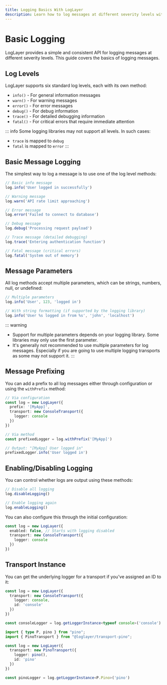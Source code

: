 ```yaml
---
title: Logging Basics With LogLayer
description: Learn how to log messages at different severity levels with LogLayer
---
```


# Basic Logging

LogLayer provides a simple and consistent API for logging messages at different severity levels. This guide covers the basics of logging messages.

## Log Levels

LogLayer supports six standard log levels, each with its own method:

- `info()` - For general information messages
- `warn()` - For warning messages
- `error()` - For error messages
- `debug()` - For debug information
- `trace()` - For detailed debugging information
- `fatal()` - For critical errors that require immediate attention

::: info
Some logging libraries may not support all levels. In such cases:

- `trace` is mapped to `debug`
- `fatal` is mapped to `error`
:::

## Basic Message Logging

The simplest way to log a message is to use one of the log level methods:

```typescript
// Basic info message
log.info('User logged in successfully')

// Warning message
log.warn('API rate limit approaching')

// Error message
log.error('Failed to connect to database')

// Debug message
log.debug('Processing request payload')

// Trace message (detailed debugging)
log.trace('Entering authentication function')

// Fatal message (critical errors)
log.fatal('System out of memory')
```

## Message Parameters

All log methods accept multiple parameters, which can be strings, numbers, null, or undefined:

```typescript
// Multiple parameters
log.info('User', 123, 'logged in')

// With string formatting (if supported by the logging library)
log.info('User %s logged in from %s', 'john', 'localhost')
```

::: warning
- Support for multiple parameters depends on your logging library. Some libraries may only use the first parameter.
- It's generally not recommended to use multiple parameters for log messages. Especially if you are going to use multiple logging transports as some may not support it.
:::

## Message Prefixing

You can add a prefix to all log messages either through configuration or using the `withPrefix` method:

```typescript
// Via configuration
const log = new LogLayer({
  prefix: '[MyApp]',
  transport: new ConsoleTransport({
    logger: console
  })
})

// Via method
const prefixedLogger = log.withPrefix('[MyApp]')

// Output: "[MyApp] User logged in"
prefixedLogger.info('User logged in')
```

## Enabling/Disabling Logging

You can control whether logs are output using these methods:

```typescript
// Disable all logging
log.disableLogging()

// Enable logging again
log.enableLogging()
```

You can also configure this through the initial configuration:

```typescript
const log = new LogLayer({
  enabled: false, // Starts with logging disabled
  transport: new ConsoleTransport({
    logger: console
  })
})
```

## Transport Instance

You can get the underlying logger for a transport if you've assigned an ID to it:

```typescript
const log = new LogLayer({
  transport: new ConsoleTransport({
    logger: console,
    id: 'console'
  })
})

const consoleLogger = log.getLoggerInstance<typeof console>('console')
```

```typescript
import { type P, pino } from "pino";
import { PinoTransport } from "@loglayer/transport-pino";

const log = new LogLayer({
  transport: new PinoTransport({
    logger: pino(),
    id: 'pino'
  })
})

const pinoLogger = log.getLoggerInstance<P.Pino>('pino')
```